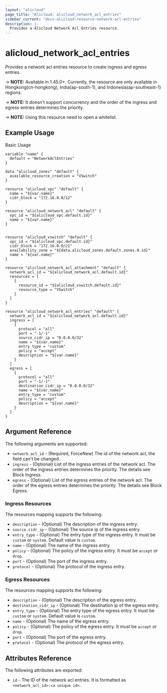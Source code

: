 ```yaml
---
layout: "alicloud"
page_title: "Alicloud: alicloud_network_acl_entries"
sidebar_current: "docs-alicloud-resource-network-acl-entries"
description: |-
  Provides a Alicloud Network Acl Entries resource.
---
```


# alicloud\_network_acl_entries

Provides a network acl entries resource to create ingress and egress entries.

-> **NOTE:** Available in 1.45.0+. Currently, the resource are only available in Hongkong(cn-hongkong), India(ap-south-1), and Indonesia(ap-southeast-1) regions.

-> **NOTE:** It doesn't support concurrency and the order of the ingress and egress entries determines the priority.

-> **NOTE:** Using this resource need to open a whitelist.

## Example Usage

Basic Usage

```
variable "name" {
  default = "NetworkAclEntries"
}

data "alicloud_zones" "default" {
  available_resource_creation = "VSwitch"
}

resource "alicloud_vpc" "default" {
  name = "${var.name}"
  cidr_block = "172.16.0.0/12"
}

resource "alicloud_network_acl" "default" {
  vpc_id = "${alicloud_vpc.default.id}"
  name = "${var.name}"
}


resource "alicloud_vswitch" "default" {
  vpc_id = "${alicloud_vpc.default.id}"
  cidr_block = "172.16.0.0/21"
  availability_zone = "${data.alicloud_zones.default.zones.0.id}"
  name = "${var.name}"
}

resource "alicloud_network_acl_attachment" "default" {
  network_acl_id = "${alicloud_network_acl.default.id}"
  resources = [
    {
      resource_id = "${alicloud_vswitch.default.id}"
      resource_type = "VSwitch"
    }
  ]
}

resource "alicloud_network_acl_entries" "default" {
  network_acl_id = "${alicloud_network_acl.default.id}"
  ingress = [
    {
      protocol = "all"
      port = "-1/-1"
      source_cidr_ip = "0.0.0.0/32"
      name = "${var.name}"
      entry_type = "custom"
      policy = "accept"
      description = "${var.name}"
    }
  ]
  egress = [
    {
      protocol = "all"
      port = "-1/-1"
      destination_cidr_ip = "0.0.0.0/32"
      name = "${var.name}"
      entry_type = "custom"
      policy = "accept"
      description = "${var.name}"
    }
  ]
}
```

## Argument Reference

The following arguments are supported:

* `network_acl_id` - (Required, ForceNew) The id of the network acl, the field can't be changed.
* `ingress` - (Optional) List of the ingress entries of the network acl. The order of the ingress entries determines the priority. The details see Block Ingress.
* `egress` - (Optional) List of the egress entries of the network acl. The order of the egress entries determines the priority. The details see Block Egress.

### Ingress Resources

The resources mapping supports the following:

* `description` - (Optional) The description of the ingress entry.
* `source_cidr_ip` - (Optional) The source ip of the ingress entry.
* `entry_type` - (Optional) The entry type of the ingress entry. It must be `custom` or `system`. Default value is `custom`.
* `name` - (Optional) The name of the ingress entry.
* `policy` - (Optional) The policy of the ingress entry. It must be `accept` or `drop`.
* `port` - (Optional) The port of the ingress entry.
* `protocol` - (Optional) The protocol of the ingress entry.

### Egress Resources

The resources mapping supports the following:

* `description` - (Optional) The description of the egress entry.
* `destination_cidr_ip` - (Optional) The destination ip of the egress entry.
* `entry_type` - (Optional) The entry type of the egress entry. It must be `custom` or `system`. Default value is `custom`.
* `name` - (Optional) The name of the egress entry.
* `policy` - (Optional) The policy of the egress entry. It must be `accept` or `drop`.
* `port` - (Optional) The port of the egress entry.
* `protocol` - (Optional) The protocol of the egress entry.


## Attributes Reference

The following attributes are exported:

* `id` - The ID of the network acl entries. It is formatted as `<network_acl_id>:<a unique id>`.


